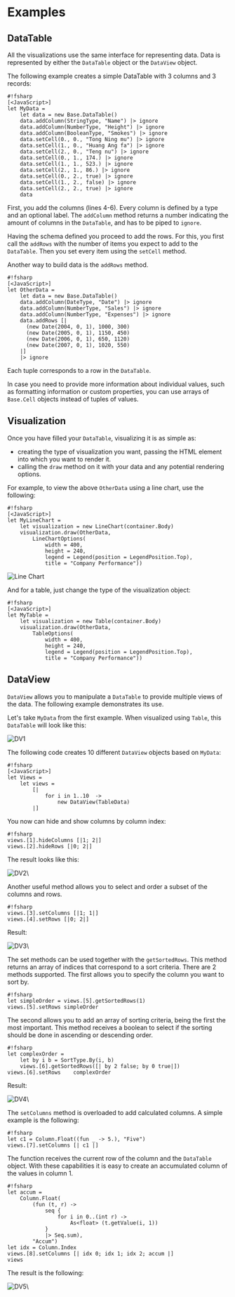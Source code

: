# Examples

## DataTable

All the visualizations use the same interface for representing data.
Data is represented by either the `DataTable` object or the `DataView`
object.

The following example creates a simple DataTable with 3 columns and 3
records:

    #!fsharp
    [<JavaScript>]
    let MyData =
        let data = new Base.DataTable()
        data.addColumn(StringType, "Name") |> ignore
        data.addColumn(NumberType, "Height") |> ignore
        data.addColumn(BooleanType, "Smokes") |> ignore
        data.setCell(0., 0., "Tong Ning mu") |> ignore
        data.setCell(1., 0., "Huang Ang fa") |> ignore
        data.setCell(2., 0., "Teng nu") |> ignore
        data.setCell(0., 1., 174.) |> ignore
        data.setCell(1., 1., 523.) |> ignore
        data.setCell(2., 1., 86.) |> ignore
        data.setCell(0., 2., true) |> ignore
        data.setCell(1., 2., false) |> ignore
        data.setCell(2., 2., true) |> ignore
        data

First, you add the columns (lines 4-6).  Every column is defined by a
type and an optional label.  The `addColumn` method returns a number
indicating the amount of columns in the `DataTable`, and has to be
piped to `ignore`.

Having the schema defined you proceed to add the rows.  For this, you
first call the `addRows` with the number of items you expect to add to
the `DataTable`.  Then you set every item using the `setCell` method.

Another way to build data is the `addRows` method.

    #!fsharp
    [<JavaScript>]
    let OtherData =
        let data = new Base.DataTable()
        data.addColumn(DateType, "Date") |> ignore
        data.addColumn(NumberType, "Sales") |> ignore
        data.addColumn(NumberType, "Expenses") |> ignore
        data.addRows [|
          (new Date(2004, 0, 1), 1000, 300)
          (new Date(2005, 0, 1), 1150, 450)
          (new Date(2006, 0, 1), 650, 1120)
          (new Date(2007, 0, 1), 1020, 550)
        |]
        |> ignore

Each tuple corresponds to a row in the `DataTable`.

In case you need to provide more information about individual values,
such as formatting information or custom properties, you can use
arrays of `Base.Cell` objects instead of tuples of values.

## Visualization

Once you have filled your `DataTable`, visualizing it is as simple as:

  * creating the type of visualization you want, passing the HTML
    element into which you want to render it.
  * calling the `draw` method on it with your data and any potential
    rendering options.

For example, to view the above `OtherData` using a line chart, use the
following:

    #!fsharp
    [<JavaScript>]
    let MyLineChart =
        let visualization = new LineChart(container.Body)
        visualization.draw(OtherData,
            LineChartOptions(
                width = 400,
                height = 240,
                legend = Legend(position = LegendPosition.Top),
                title = "Company Performance"))

![Line Chart](images/visualization-05.png)

And for a table, just change the type of the visualization object:

    #!fsharp
    [<JavaScript>]
    let MyTable =
        let visualization = new Table(container.Body)
        visualization.draw(OtherData,
            TableOptions(
                width = 400,
                height = 240,
                legend = Legend(position = LegendPosition.Top),
                title = "Company Performance"))

## DataView

`DataView` allows you to manipulate a `DataTable` to provide multiple
views of the data.  The following example demonstrates its use.

Let's take `MyData` from the first example. When visualized using
`Table`, this `DataTable` will look like this:

![DV1](images/DV1.png)

The following code creates 10 different `DataView` objects based on
`MyData`:

    #!fsharp
    [<JavaScript>]
    let Views =
        let views = 
            [| 
                for i in 1..10  ->
                    new DataView(TableData)
            |]


You now can hide and show columns by column index:

    #!fsharp
    views.[1].hideColumns [|1; 2|]
    views.[2].hideRows [|0; 2|]

The result looks like this:

![DV2](images/DV2.png)\

Another useful method allows you to select and order a subset of the
columns and rows.

    #!fsharp
    views.[3].setColumns [|1; 1|]
    views.[4].setRows [|0; 2|]

Result:

![DV3](images/DV3.png)\

The set methods can be used together with the `getSortedRows`.  This
method returns an array of indices that correspond to a sort criteria.
There are 2 methods supported.  The first allows you to specify the
column you want to sort by.

    #!fsharp
    let simpleOrder = views.[5].getSortedRows(1)
    views.[5].setRows simpleOrder

The second allows you to add an array of sorting criteria, being the
first the most important.  This method receives a boolean to select if
the sorting should be done in ascending or descending order.

    #!fsharp
    let complexOrder =
        let by i b = SortType.By(i, b)
        views.[6].getSortedRows([| by 2 false; by 0 true|])
    views.[6].setRows    complexOrder

Result:

![DV4](images/DV4.png)\

The `setColumns` method is overloaded to add calculated columns.  A
simple example is the following:

    #!fsharp
    let c1 = Column.Float((fun _ -> 5.), "Five")
    views.[7].setColumns [| c1 |]

The function receives the current row of the column and the
`DataTable` object.  With these capabilities it is easy to create an
accumulated column of the values in column 1.

    #!fsharp
    let accum = 
        Column.Float(
            (fun (t, r) ->
                seq {
                    for i in 0..(int r) -> 
                        As<float> (t.getValue(i, 1))
                }
                |> Seq.sum),
            "Accum")
    let idx = Column.Index
    views.[8].setColumns [| idx 0; idx 1; idx 2; accum |]
    views

The result is the following:

![DV5](images/DV5.png)\

